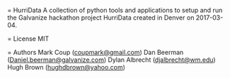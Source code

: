 = HurriData
A collection of python tools and applications to setup and run
the Galvanize hackathon project HurriData created in Denver on
2017-03-04.

= License
MIT

= Authors
Mark Coup (coupmark@gmail.com)
Dan Beerman (Daniel.beerman@galvanize.com)
Dylan Albrecht (djalbrecht@wm.edu)
Hugh Brown (hughdbrown@yahoo.com)
